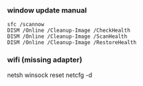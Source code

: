 ### window update manual
```
sfc /scannow
DISM /Online /Cleanup-Image /CheckHealth
DISM /Online /Cleanup-Image /ScanHealth
DISM /Online /Cleanup-Image /RestoreHealth
```
### wifi (missing adapter)
netsh winsock reset
netcfg -d
